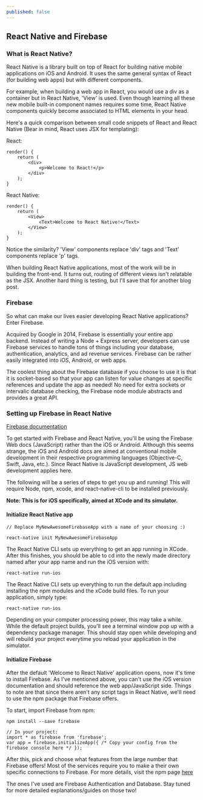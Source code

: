```yaml
---
published: false
---
```

## React Native and Firebase

### What is React Native?

React Native is a library built on top of React for building native mobile applications on iOS and Android. It uses the same general syntax of React (for building web apps) but with different components.

For example, when building a web app in React, you would use a div as a container but in React Native, 'View' is used. Even though learning all these new mobile built-in component names requires some time, React Native components quickly become associated to HTML elements in your head.

Here's a quick comparison between small code snippets of React and React Native (Bear in mind, React uses JSX for templating):

React:
```
render() {
	return (
    	<div>
        	<p>Welcome to React!</p>
        </div>
    );
}
```

React Native:
```
render() {
	return (
    	<View>
        	<Text>Welcome to React Native!</Text>
        </View>
    );
}
```

Notice the similarity? 'View' components replace 'div' tags and 'Text' components replace 'p' tags.

When building React Native applications, most of the work will be in building the front-end. It turns out, routing of different views isn't relatable as the JSX. Another hard thing is testing, but I'll save that for another blog post.

### Firebase

So what can make our lives easier developing React Native applications? Enter Firebase.

Acquired by Google in 2014, Firebase is essentially your entire app backend. Instead of writing a Node + Express server, developers can use Firebase services to handle tons of things including your database, authentication, analytics, and ad revenue services. Firebase can be rather easily integrated into iOS, Android, or web apps.

The coolest thing about the Firebase database if you choose to use it is that it is socket-based so that your app can listen for value changes at specific references and update the app as needed! No need for extra sockets or intervalic database checking, the Firebase node module abstracts and provides a great API.

### Setting up Firebase in React Native

[Firebase documentation](https://firebase.google.com/docs/)

To get started with Firebase and React Native, you'll be using the Firebase Web docs (JavaScript) rather than the iOS or Android. Although this seems strange, the iOS and Android docs are aimed at conventional mobile development in their respective programming languages (Objective-C, Swift, Java, etc.). Since React Native is JavaScript development, JS web development applies here.

The following will be a series of steps to get you up and running! This will require Node, npm, xcode, and react-native-cli to be installed previously.

**Note: This is for iOS specifically, aimed at XCode and its simulator.** 

#### Initialize React Native app

```
// Replace MyNewAwesomeFirebaseApp with a name of your choosing :)

react-native init MyNewAwesomeFirebaseApp
```

The React Native CLI sets up everything to get an app running in XCode. After this finishes, you should be able to cd into the newly made directory named after your app name and run the iOS version with:
```
react-native run-ios
```

The React Native CLI sets up everything to run the default app including installing the npm modules and the xCode build files. To run your application, simply type:

```
react-native run-ios
```

Depending on your computer processing power, this may take a while. While the default project builds, you'll see a terminal window pop up with a dependency package manager. This should stay open while developing and will rebuild your project everytime you reload your application in the simulator.

#### Initialize Firebase ####

After the default 'Welcome to React Native' application opens, now it's time to install Firebase. As I've mentioned above, you can't use the iOS version documentation and should reference the web app/JavaScript side. Things to note are that since there aren't any script tags in React Native, we'll need to use the npm package that Firebase offers.

To start, import Firebase from npm:
```
npm install --save firebase

// In your project:
import * as firebase from 'firebase';
var app = firebase.initializeApp({ /* Copy your config from the firebase console here */ });
```

After this, pick and choose what features from the large number that Firebase offers! Most of the services require you to make a their own specific connections to Firebase. For more details, visit the npm page [here](https://www.npmjs.com/package/firebase)

The ones I've used are Firebase Authentication and Database. Stay tuned for more detailed explanations/guides on those two!